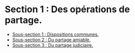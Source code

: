 # Section 1 : Des opérations de partage.

- [Sous-section 1 : Dispositions communes.](sous-section-1)
- [Sous-section 2 : Du partage amiable.](sous-section-2)
- [Sous-section 3 : Du partage judiciaire.](sous-section-3)
